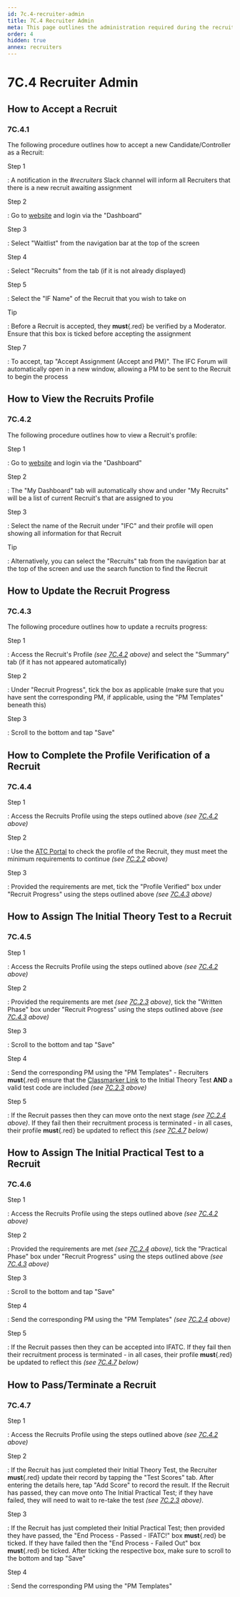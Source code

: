 ```yaml
---
id: 7c.4-recruiter-admin
title: 7C.4 Recruiter Admin
meta: This page outlines the administration required during the recruitment process.
order: 4
hidden: true
annex: recruiters
---
```


# 7C.4 Recruiter Admin



## How to Accept a Recruit



### 7C.4.1

The following procedure outlines how to accept a new Candidate/Controller as a Recruit:



Step 1

: A notification in the *#recruiters* Slack channel will inform all Recruiters that there is a new recruit awaiting assignment



Step 2

: Go to [website](https://if-atc.com) and login via the "Dashboard"



Step 3

: Select "Waitlist" from the navigation bar at the top of the screen



Step 4

: Select "Recruits" from the tab (if it is not already displayed)



Step 5

: Select the "IF Name" of the Recruit that you wish to take on



Tip

: Before a Recruit is accepted, they **must**{.red} be verified by a Moderator. Ensure that this box is ticked before accepting the assignment



Step 7

: To accept, tap "Accept Assignment (Accept and PM)". The IFC Forum will automatically open in a new window, allowing a PM to be sent to the Recruit to begin the process



## How to View the Recruits Profile



### 7C.4.2 

The following procedure outlines how to view a Recruit's profile:



Step 1

: Go to [website](https://if-atc.com) and login via the "Dashboard"



Step 2

: The "My Dashboard" tab will automatically show and under "My Recruits" will be a list of current Recruit's that are assigned to you



Step 3

:  Select the name of the Recruit under "IFC" and their profile will open showing all information for that Recruit



Tip

: Alternatively, you can select the "Recruits" tab from the navigation bar at the top of the screen and use the search function to find the Recruit



## How to Update the Recruit Progress



### 7C.4.3

The following procedure outlines how to update a recruits progress:



Step 1

: Access the Recruit's Profile *(see [7C.4.2](/guide/atc-manual/7c.-recruiters/7c.4-website-documentation#7c.4.2) above)* and select the "Summary" tab (if it has not appeared automatically)



Step 2

: Under "Recruit Progress", tick the box as applicable (make sure that you have sent the corresponding PM, if applicable, using the "PM Templates" beneath this)



Step 3

: Scroll to the bottom and tap "Save"



## How to Complete the Profile Verification of a Recruit



### 7C.4.4

Step 1

: Access the Recruits Profile using the steps outlined above *(see [7C.4.2](/guide/atc-manual/7c.-recruiters/7c.4-website-documentation#7c.4.2) above)*



Step 2

: Use the [ATC Portal](http://infinite-flight-admin.cloudapp.net/mod-admin/login.aspx?redirect=~/mod-admin/mainpage.aspx) to check the profile of the Recruit, they must meet the minimum requirements to continue *(see [7C.2.2](/guide/atc-manual/7c.-recruiters/7c.2-local-process#7c.2.2) above)*



Step 3

: Provided the requirements are met, tick the "Profile Verified" box under "Recruit Progress" using the steps outlined above *(see [7C.4.3](/guide/atc-manual/7c.-recruiters/7c.4-website-documentation#7c.4.3) above)*



## How to Assign The Initial Theory Test to a Recruit



### 7C.4.5

Step 1

: Access the Recruits Profile using the steps outlined above *(see [7C.4.2](/guide/atc-manual/7c.-recruiters/7c.4-website-documentation#7c.4.2) above)*



Step 2

: Provided the requirements are met *(see [7C.2.3](/guide/atc-manual/7c.-recruiters/7c.2-local-process#7c.2.3) above)*, tick the "Written Phase" box under "Recruit Progress" using the steps outlined above *(see [7C.4.3](/guide/atc-manual/7c.-recruiters/7c.4-website-documentation#7c.4.3) above)*



Step 3

: Scroll to the bottom and tap "Save"



Step 4

: Send the corresponding PM using the "PM Templates" - Recruiters **must**{.red} ensure that the [Classmarker Link](https://www.classmarker.com/online-test/start/?quiz=x9v565cbee44cdad) to the Initial Theory Test **AND** a valid test code are included *(see [7C.2.3](/guide/atc-manual/7c.-recruiters/7c.2-local-process#7c.2.3) above)*



Step 5

: If the Recruit passes then they can move onto the next stage *(see [7C.2.4](/guide/atc-manual/7c.-recruiters/7c.2-local-process#7c.2.4) above)*. If they fail then their recruitment process is terminated - in all cases, their profile **must**{.red} be updated to reflect this *(see [7C.4.7](/guide/atc-manual/7c.-recruiters/7c.4-website-documentation#7c.4.7) below)*



## How to Assign The Initial Practical Test to a Recruit



### 7C.4.6

Step 1

: Access the Recruits Profile using the steps outlined above *(see [7C.4.2](/guide/atc-manual/7c.-recruiters/7c.4-website-documentation#7c.4.2) above)*



Step 2

: Provided the requirements are met *(see [7C.2.4](/guide/atc-manual/7c.-recruiters/7c.2-local-process#7c.2.4) above)*, tick the "Practical Phase" box under "Recruit Progress" using the steps outlined above *(see [7C.4.3](/guide/atc-manual/7c.-recruiters/7c.4-website-documentation#7c.4.3) above)*



Step 3

: Scroll to the bottom and tap "Save"



Step 4

: Send the corresponding PM using the "PM Templates" *(see [7C.2.4](/guide/atc-manual/7c.-recruiters/7c.2-local-process#7c.2.4) above)*



Step 5

: If the Recruit passes then they can be accepted into IFATC. If they fail then their recruitment process is terminated - in all cases, their profile **must**{.red} be updated to reflect this *(see [7C.4.7](/guide/atc-manual/7c.-recruiters/7c.4-website-documentation#7c.4.7) below)*



## How to Pass/Terminate a Recruit



### 7C.4.7

Step 1

: Access the Recruits Profile using the steps outlined above *(see [7C.4.2](/guide/atc-manual/7c.-recruiters/7c.4-website-documentation#7c.4.2) above)*



Step 2

: If the Recruit has just completed their Initial Theory Test, the Recruiter **must**{.red} update their record by tapping the "Test Scores" tab. After entering the details here, tap "Add Score" to record the result. If the Recruit has passed, they can move onto The Initial Practical Test; if they have failed, they will need to wait to re-take the test *(see [7C.2.3](/guide/atc-manual/7c.-recruiters/7c.2-local-process#7c.2.3) above)*. 



Step 3

: If the Recruit has just completed their Initial Practical Test; then provided they have passed, the "End Process - Passed - IFATC!" box **must**{.red} be ticked. If they have failed then the "End Process - Failed Out" box **must**{.red} be ticked. After ticking the respective box, make sure to scroll to the bottom and tap "Save"



Step 4

: Send the corresponding PM using the "PM Templates"